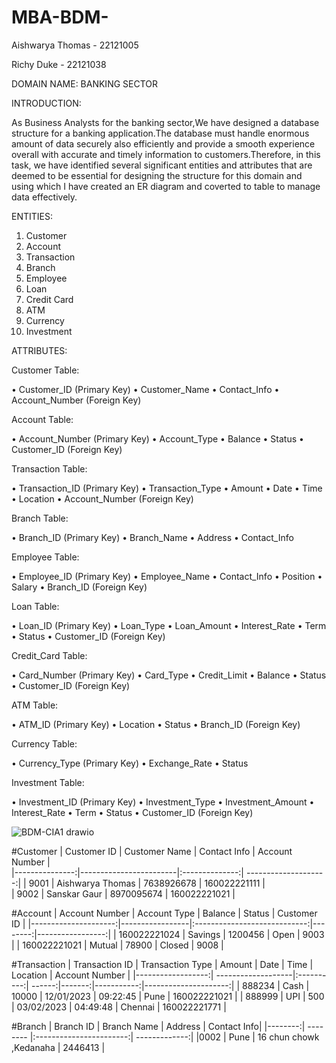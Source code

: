 # MBA-BDM-
Aishwarya Thomas - 22121005 

Richy Duke - 22121038

DOMAIN NAME: BANKING SECTOR 

INTRODUCTION:

As  Business Analysts for the banking sector,We have designed a database structure for a banking application.The database must handle enormous amount of data securely also efficiently and provide a smooth experience overall with accurate and timely information to customers.Therefore, in this task, we have identified several significant entities and attributes that are deemed to be essential for designing the  structure for this domain and using which I have created an ER diagram and coverted to table to manage data effectively.


ENTITIES:
1.	Customer
2.	Account
3.	Transaction
4.	Branch
5.	Employee
6.	Loan
7.	Credit Card
8.	ATM
9.	Currency
10.	Investment


ATTRIBUTES:

Customer Table:

•	Customer_ID (Primary Key)
•	Customer_Name
•	Contact_Info
•	Account_Number (Foreign Key)

Account Table:

•	Account_Number (Primary Key)
•	Account_Type
•	Balance
•	Status
•	Customer_ID (Foreign Key)

Transaction Table:

•	Transaction_ID (Primary Key)
•	Transaction_Type
•	Amount
•	Date
•	Time
•	Location
•	Account_Number (Foreign Key)

Branch Table:

•	Branch_ID (Primary Key)
•	Branch_Name
•	Address
•	Contact_Info

Employee Table:

•	Employee_ID (Primary Key)
•	Employee_Name
•	Contact_Info
•	Position
•	Salary
• Branch_ID (Foreign Key)

Loan Table:

•	Loan_ID (Primary Key)
•	Loan_Type
•	Loan_Amount
•	Interest_Rate
•	Term
•	Status
•	Customer_ID (Foreign Key)

Credit_Card Table:

•	Card_Number (Primary Key)
•	Card_Type
•	Credit_Limit
•	Balance
•	Status
•	Customer_ID (Foreign Key)

ATM Table:

•	ATM_ID (Primary Key)
•	Location
•	Status
•	Branch_ID (Foreign Key)

Currency Table:

•	Currency_Type (Primary Key)
•	Exchange_Rate
•	Status

Investment Table:

•	Investment_ID (Primary Key)
•	Investment_Type
•	Investment_Amount
•	Interest_Rate
•	Term
•	Status
•	Customer_ID (Foreign Key)


![BDM-CIA1 drawio](https://user-images.githubusercontent.com/125997499/234361295-b839816b-69bd-4c93-b632-0897247b4a0e.png)



#Customer
| Customer ID  | Customer Name       | Contact Info  | Account Number  |  
|---------------:|------------------------|:--------------:| --------------------:|
|  9001             |  Aishwarya Thomas   |  7638926678 |  160022221111    |    
|  9002             |  Sanskar Gaur            |  8970095674 |  160022221021    |    

#Account
|  Account Number  |  Account Type |  Balance                            |  Status | Customer ID     | 
|---------------------:|-----------------|:----------------------------:|--------:|-----------------:|
|  160022221024  |  Savings              |  1200456                           |  Open  | 9003     | 
|  160022221021  |  Mutual               |  78900                               |  Closed | 9008 | 

#Transaction
|  Transaction ID  |  Transaction Type |  Amount |  Date |  Time |  Location |  Account Number |
|------------------:| -------------------|:----------:| ------:|-------:|-----------:|---------------------:|
|  888234             |  Cash |  10000 |  12/01/2023 |  09:22:45 |  Pune |  160022221021 |
|  888999  |  UPI |  500 |  03/02/2023 |  04:49:48 |  Chennai |  160022221771 |

#Branch
|  Branch ID |  Branch Name |  Address |  Contact Info|
|--------:| -------- |:-----------------------:| -------------:|
|0002 | Pune   | 16 chun chowk ,Kedanaha  | 2446413       |






